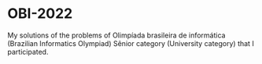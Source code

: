 # OBI-2022
My solutions of the problems of Olimpíada brasileira de informática (Brazilian Informatics Olympiad) Sênior category (University category) that I participated.
